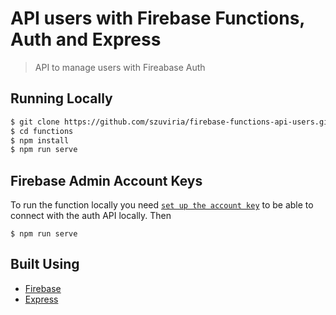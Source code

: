 # API users with Firebase Functions, Auth and Express

> API to manage users with Fireabase Auth


## Running Locally

```bash
$ git clone https://github.com/szuviria/firebase-functions-api-users.git
$ cd functions
$ npm install
$ npm run serve
```

## Firebase Admin Account Keys

To run the function locally you need [`set up the account key`](https://firebase.google.com/docs/functions/local-emulator#set_up_admin_credentials_optional) to be able to connect with the auth API locally. Then
```
$ npm run serve
```

## Built Using

- [Firebase](https://firebase.com)
- [Express](https://expressjs.com)